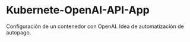 # Kubernete-OpenAI-API-App
Configuración de un contenedor con OpenAI. Idea de automatización de autopago.
